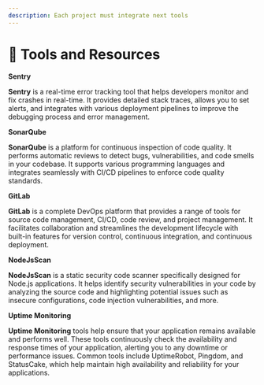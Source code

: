```yaml
---
description: Each project must integrate next tools
---
```


# 📖 Tools and Resources

**Sentry**

**Sentry** is a real-time error tracking tool that helps developers monitor and fix crashes in real-time. It provides detailed stack traces, allows you to set alerts, and integrates with various deployment pipelines to improve the debugging process and error management.

**SonarQube**

**SonarQube** is a platform for continuous inspection of code quality. It performs automatic reviews to detect bugs, vulnerabilities, and code smells in your codebase. It supports various programming languages and integrates seamlessly with CI/CD pipelines to enforce code quality standards.

**GitLab**

**GitLab** is a complete DevOps platform that provides a range of tools for source code management, CI/CD, code review, and project management. It facilitates collaboration and streamlines the development lifecycle with built-in features for version control, continuous integration, and continuous deployment.

**NodeJsScan**

**NodeJsScan** is a static security code scanner specifically designed for Node.js applications. It helps identify security vulnerabilities in your code by analyzing the source code and highlighting potential issues such as insecure configurations, code injection vulnerabilities, and more.

**Uptime Monitoring**

**Uptime Monitoring** tools help ensure that your application remains available and performs well. These tools continuously check the availability and response times of your application, alerting you to any downtime or performance issues. Common tools include UptimeRobot, Pingdom, and StatusCake, which help maintain high availability and reliability for your applications.
